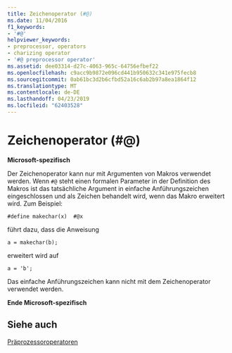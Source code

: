 ```yaml
---
title: Zeichenoperator (#@)
ms.date: 11/04/2016
f1_keywords:
- '#@'
helpviewer_keywords:
- preprocessor, operators
- charizing operator
- '#@ preprocessor operator'
ms.assetid: dee03314-d27c-4063-965c-64756efbef22
ms.openlocfilehash: c9acc9b9872e096cd441b950632c341e975fecb8
ms.sourcegitcommit: 0ab61bc3d2b6cfbd52a16c6ab2b97a8ea1864f12
ms.translationtype: MT
ms.contentlocale: de-DE
ms.lasthandoff: 04/23/2019
ms.locfileid: "62403528"
---
```

# <a name="charizing-operator-"></a>Zeichenoperator (#@)
**Microsoft-spezifisch**

Der Zeichenoperator kann nur mit Argumenten von Makros verwendet werden. Wenn `#@` steht einen formalen Parameter in der Definition des Makros ist das tatsächliche Argument in einfache Anführungszeichen eingeschlossen und als Zeichen behandelt wird, wenn das Makro erweitert wird. Zum Beispiel:

```
#define makechar(x)  #@x
```

führt dazu, dass die Anweisung

```
a = makechar(b);
```

erweitert wird auf

```
a = 'b';
```

Das einfache Anführungszeichen kann nicht mit dem Zeichenoperator verwendet werden.

**Ende Microsoft-spezifisch**

## <a name="see-also"></a>Siehe auch

[Präprozessoroperatoren](../preprocessor/preprocessor-operators.md)